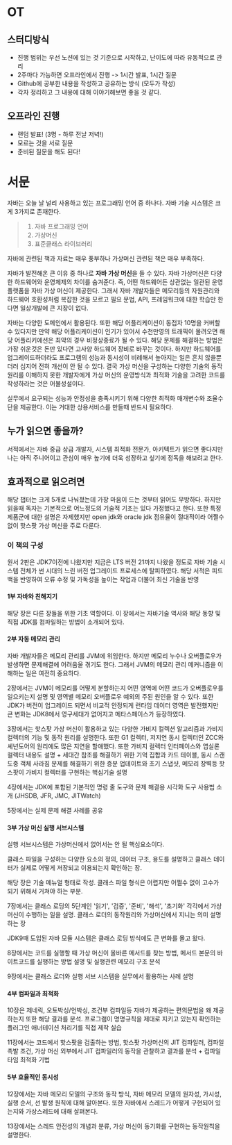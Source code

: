 # OT

## 스터디방식

- 진행 범위는 우선 노션에 있는 것 기준으로 시작하고, 난이도에 따라 유동적으로 관리
- 2주마다 가능하면 오프라인에서 진행 -> 1시간 발표, 1시간 질문
- Github에 공부한 내용을 작성하고 공유하는 방식 (모두가 작성)
- 각자 정리하고 그 내용에 대해 이야기해보면 좋을 것 같다.

## 오프라인 진행

- 랜덤 발표! (3명 - 하루 전날 저녁!)
- 모르는 것을 서로 질문
- 준비된 질문을 해도 된다!

# 서문

자바는 오늘 날 널리 사용하고 있는 프로그래밍 언어 중 하나다. 자바 기술 시스템은 크게 3가지로 존재한다.

> 1. 자바 프로그래밍 언어
> 2. 가상머신
> 3. 표준클래스 라이브러리

자바에 관련된 책과 자료는 매우 풍부하나 가상머신 관련된 책은 매우 부족하다.

자바가 발전해온 큰 이유 중 하나로 **자바 가상 머신**을 들 수 있다. 자바 가상머신은 다양한 하드웨어와 운영체제의 차이를 숨겨준다. 즉, 어떤 하드웨어든 상관없는 일관된 운영 플랫폼을 자바 가상 머신이 제공한다. 그래서 자바 개발자들은 메모리등의 자원관리와 하드웨어 호환성처럼 복잡한 것을 모르고 필요 문법, API, 프레임워크에 대한 학습만 한다면 일상개발에 큰 지장이 없다.

자바는 다양한 도메인에서 활용된다. 또한 해당 어플리케이션이 동접자 10명을 커버할 수 있다지만 만약 해당 어플리케이션이 인기가 있어서 수천만영의 트래픽이 몰려오면 해당 어플리키에션은 최약의 경우 비정상종료가 될 수 있다. 해당 문제를 해결하는 방법은 가장 쉬운것은 돈만 있다면 고사양 하드웨어 장비로 바꾸는 것이다. 하지만 하드웨어를 업그레이드하더라도 프로그램의 성능과 동시성이 비례해서 높아지는 일은 흔치 않을뿐더러 심지어 전혀 개선이 안 될 수 있다. 결국 가상 머신을 구성하는 다양한 기술의 동작 원리를 이해하지 못한 개발자에게 가상 머신의 운영방식과 최적화 기술을 고려한 코드를 작성하라는 것은 어불성설이다.

실무에서 요구되는 성능과 안정성을 충족시키기 위해 다양한 최적화 매개변수와 조율수단을 제공한다. 이는 거대한 상용서비스를 만들때 반드시 필요하다.

## 누가 읽으면 좋을까?

서적에서는 자바 중급 상급 개발자, 시스템 최적화 전문가, 아키텍트가 읽으면 좋다지만 나는 아직 주니어이고 관심이 매우 높기에 더욱 성장하고 싶기에 정독을 해보려고 한다.

## 효과적으로 읽으려면

해당 챕터는 크게 5개로 나눠졌는데 가장 마음이 드는 것부터 읽어도 무방하다. 하지만 읽을때 독자는 기본적으로 어느정도의 기술적 기초는 있다 가정했다고 한다. 또한 특정 제품군에 대한 설명은 자제했지만 open jdk와 oracle jdk 점유율이 절대적이라 어쩔수 없이 핫스팟 가상 머신을 주로 다룬다.

### 이 책의 구성

원서 2판은 JDK7이전에 나왔지만 지금은 LTS 버전 21까지 나왔을 정도로 자바 기술 시스템 전체가 썬 시대의 느린 버전 업그레이드 프로세스에 탈피하였다. 해당 서적은 피드백을 반영하여 오류 수정 및 가독성을 높이는 작업과 더불어 최신 기술을 반영

#### 1부 자바와 친해지기

해당 장은 다른 장들을 위한 기초 역할이다. 이 장에서는 자바기술 역사와 해당 동향 및 직접 JDK를 컴파일하는 방법이 소개되어 있다.

#### 2부 자동 메모리 관리

자바 개발자들은 메모리 관리를 JVM에 위임한다. 하지만 메모리 누수나 오버플로우가 발생하면 문제해결에 어려움울 겪기도 한다. 그래서 JVM의 메모리 관리 메커니즘을 이해하는 일은 여전히 중요하다.

2장에서는 JVM이 메모리를 어떻게 분할하는지 어떤 영역에 어떤 코드가 오버플로우를 일으키는지 설명 및 영역별 메모리 오버플로우 예외의 주된 원인을 알 수 있다. 또한 JDK가 버전이 업그레이드 되면서 비교적 안정되게 런타임 데이터 영역은 발전했지만 큰 변화는 JDK8에서 영구세대가 없어지고 메타스페이스가 등장하였다.

3장에서는 핫스팟 가상 머신이 활용하고 있는 다양한 가비지 컬렉션 알고리즘과 가비지 컬렉터의 기능 및 동작 원리를 설명한다. 또한 G1 컬렉터, 저지연 동시 컬렉터인 ZCC와 셰넌도어의 원리에도 많은 지연을 할애했다. 또한 가비지 컬렉터 인터페이스와 앱실론 컬렉터 내용도 설명 + 세대간 참조를 해결하기 위한 기억 집합과 카드 테이블, 동시 스캔도중 객체 사라짐 문제를 해결하기 위한 증분 업데이트와 초기 스냅샷, 메모리 장벽등 핫스팟이 가비지 컬렉터를 구현하는 핵심기술 설명

4장에서는 JDK에 포함된 기본적인 명령 줄 도구와 문제 해결용 시각화 도구 사용법 소개 (JHSDB, JFR, JMC, JITWatch)

5장에서는 실제 문제 해결 사례를 공유

#### 3부 가상 머신 실행 서브시스템

실행 서브시스템은 가상머신에서 없어서는 안 될 핵심요소이다.

클래스 파일을 구성하는 다양한 요소의 정의, 데이터 구조, 용도를 설명하고 클래스 데이터가 실제로 어떻게 저장되고 이용되는지 확인하는 장.

해당 장은 기술 메뉴얼 형태로 작성. 클래스 파일 형식은 어렵지만 어쩔수 없이 고수가 되기 위해서 거쳐야 하는 부분.

7장에서는 클래스 로딩의 5단계인 '읽기', '검증', '준비', '해석', '초기화' 각각에서 가상머신이 수행하는 일을 설명. 클래스 로더의 동작원리와 가상머신에서 지니는 의미 설명하는 장

JDK9때 도입된 자바 모듈 시스템은 클래스 로딩 방식에도 큰 변화를 몰고 왔다.

8장에서는 코드를 실행할 때 가상 머신이 올바른 메서드를 찾는 방법, 메서드 본문의 바이트코드를 실행하는 방법 설명 및 실행관련 메모리 구조 분석

9장에서는 클래스 로더와 실행 서브 시스템을 실무에서 활용하는 사례 설명

#### 4부 컴파일과 최적화

10장은 제네릭, 오토박싱/언박싱, 조건부 컴파일등 자바가 제공하는 편의문법을 왜 제공하는지 또한 해당 결과를 분석. 프로그램이 명명규칙을 제대로 지키고 있는지 확인하는 플러그인 애너테이션 처리기를 직접 제작 실습

11장에서는 코드에서 핫스팟을 검출하는 방법, 핫스팟 가상머신의 JIT 컴파일러, 컴파일 촉발 조건, 가상 머신 외부에서 JIT 컴파일러의 동작을 관찰하고 결과를 분석 + 컴파일타임 최적화 기법

#### 5부 효율적인 동시성

12장에서는 자바 메모리 모델의 구조와 동작 방식, 자바 메모리 모델의 원자성, 가시성, 실행 순서, 선 발생 원칙에 대해 알아본다. 또한 자바에서 스레드가 어떻게 구현되어 있는지와 가상스레드에 대해 살펴본다.

13장에서는 스레드 안전성의 개념과 분류, 가상 머신이 동기화를 구현하는 동작원칙을 설명한다.
